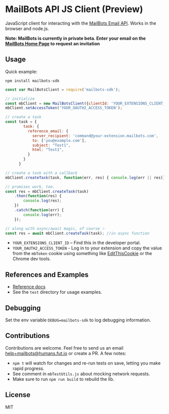 # MailBots API JS Client (Preview)

JavaScript client for interacting with the [MailBots Email API](https://www.mailbots.com). Works in the browser and node.js.

**Note: MailBots is currently in private beta. Enter your email on the [MailBots Home Page](https://www.mailbots.com) to request an invitation**

## Usage

Quick example:

```
npm install mailbots-sdk
```

```javascript
const var MailBotsClient = require('mailbots-sdk');

// initialize
const mbClient = new MailBotsClient({clientId: 'YOUR_EXTENSIONS_CLIENT_ID'});
mbClient.setAccessToken('YOUR_OAUTH2_ACCESS_TOKEN');

// create a task
const task = {
        task: {
          reference_email: {
            server_recipient: 'command@your-extension.mailbots.com',
            to: ['you@example.com'],
            subject: "Test1",
            html: "Test1",
          }
        }
      }

// create a task with a callback
mbClient.createTask(task, function(err, res) { console.log(err || res)});

// promises work, too.
const res = mbClient.createTask(task)
	.then(function(res) {
		console.log(res);
	})
	.catch(function(err) {
		console.log(err);
	});

// along with async/await magic, of course ✨
const res = await mbClient.createTask(task); //in async function
```

- `YOUR_EXTENSIONS_CLIENT_ID` – Find this in the developer portal.
- `YOUR_OAUTH2_ACCESS_TOKEN` - Log in to your extension and copy the value from the `mbToken` cookie using something like [EditThisCookie](http://www.editthiscookie.com/) or the Chrome dev tools.

## References and Examples

- [Reference docs](https://mailbots-sdk-js.mailbots.com/)
- See the `test` directory for usage examples.

## Debugging

Set the env variable `DEBUG=mailbots-sdk` to log debugging information.

## Contributions

Contributions are welcome. Feel free to send us an email help+mailbots@humans.fut.io or create a PR. A few notes:

- `npm t` will watch for changes and re-run tests on save, letting you make rapid progress.
- See comment in `mbTestUtils.js` about mocking network requests.
- Make sure to run `npm run build` to rebuild the lib.

## License

MIT
